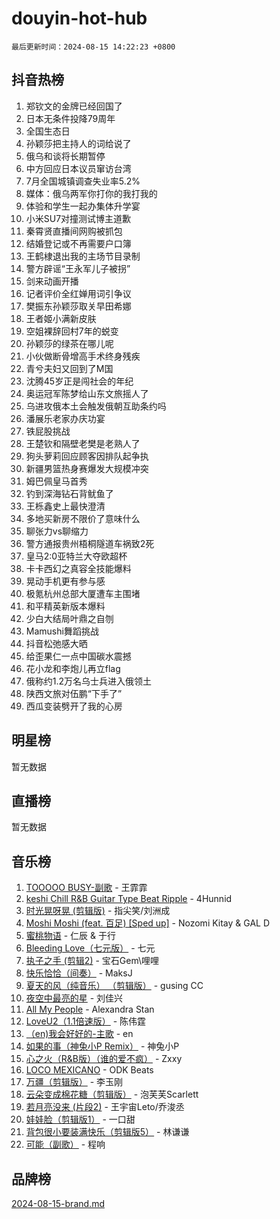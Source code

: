 # douyin-hot-hub

`最后更新时间：2024-08-15 14:22:23 +0800`

## 抖音热榜

1. 郑钦文的金牌已经回国了
1. 日本无条件投降79周年
1. 全国生态日
1. 孙颖莎把主持人的词给说了
1. 俄乌和谈将长期暂停
1. 中方回应日本议员窜访台湾
1. 7月全国城镇调查失业率5.2%
1. 媒体：俄乌两军你打你的我打我的
1. 体验和学生一起办集体升学宴
1. 小米SU7对撞测试博主道歉
1. 秦霄贤直播间网购被抓包
1. 结婚登记或不再需要户口簿
1. 王鹤棣退出我的主场节目录制
1. 警方辟谣“王永军儿子被拐”
1. 剑来动画开播
1. 记者评价全红婵用词引争议
1. 樊振东孙颖莎取关早田希娜
1. 王者姬小满新皮肤
1. 空姐裸辞回村7年的蜕变
1. 孙颖莎的绿茶在哪儿呢
1. 小伙做断骨增高手术终身残疾
1. 青兮夫妇又回到了M国
1. 沈腾45岁正是闯社会的年纪
1. 奥运冠军陈梦给山东文旅摇人了
1. 乌进攻俄本土会触发俄朝互助条约吗
1. 潘展乐老家办庆功宴
1. 铁屁股挑战
1. 王楚钦和隔壁老樊是老熟人了
1. 狗头萝莉回应顾客因排队起争执
1. 新疆男篮热身赛爆发大规模冲突
1. 姆巴佩皇马首秀
1. 钓到深海钻石背鱿鱼了
1. 王栎鑫史上最快澄清
1. 多地买新房不限价了意味什么
1. 聊张力vs聊缩力
1. 警方通报贵州梧桐隧道车祸致2死
1. 皇马2:0亚特兰大夺欧超杯
1. 卡卡西幻之真容全技能爆料
1. 晃动手机更有参与感
1. 极氪杭州总部大厦遭车主围堵
1. 和平精英新版本爆料
1. 少白大结局叶鼎之自刎
1. Mamushi舞蹈挑战
1. 抖音松弛感大晒
1. 给歪果仁一点中国碳水震撼
1. 花小龙和李炮儿再立flag
1. 俄称约1.2万名乌士兵进入俄领土
1. 陕西文旅对伍鹏“下手了”
1. 西瓜变装劈开了我的心房

## 明星榜

暂无数据

## 直播榜

暂无数据

## 音乐榜

1. [TOOOOO BUSY-副歌](https://sf5-hl-cdn-tos.douyinstatic.com/obj/tos-cn-ve-2774/o0fmjGZetNDjSM5EimFs2QlzBg30YgByJMRQrC) - 王霏霏
1. [keshi Chill R&B Guitar Type Beat Ripple](https://sf3-cdn-tos.douyinstatic.com/obj/tos-cn-ve-2774/okQIfmitAB3HpgZQo0YCEFEACcDhQngn0fkFIC) - 4Hunnid
1. [时光晃呀晃 (剪辑版)](https://sf5-hl-cdn-tos.douyinstatic.com/obj/tos-cn-ve-2774/o8ACeQem3gwI1x3GIYGAfKG0LJebKFRJDwRwyW) - 指尖笑/刘洲成
1. [Moshi Moshi (feat. 百足) [Sped up]](https://sf5-hl-cdn-tos.douyinstatic.com/obj/tos-cn-ve-2774/ocCPFQcXJLeroaIdQLIGAoeeYM3OAUYGDguHXz) - Nozomi Kitay & GAL D
1. [蜜桃物语](https://sf5-hl-cdn-tos.douyinstatic.com/obj/tos-cn-ve-2774/oIhOSCZtIACtYU4XQkngiW9kCBfVD1Fz9IYeqL) - 仁辰 & 于行
1. [Bleeding Love（七元版）](https://sf3-cdn-tos.douyinstatic.com/obj/tos-cn-ve-2774/oEgC9eZFHQ1MfSRnrfkzFp8AayDWqAQMABBgUs) - 七元
1. [执子之手 (剪辑2)](https://sf5-hl-cdn-tos.douyinstatic.com/obj/tos-cn-ve-2774/oUoZLQjCc31XzqsBnBQUNgeKtYPBcgbFDwtfcu) - 宝石Gem\哩哩
1. [快乐恰恰（间奏）](https://sf6-cdn-tos.douyinstatic.com/obj/tos-cn-ve-2774/oMesum3HvWQXJxuMFeVYzf54o2QzH5aEBPOCAn) - MaksJ
1. [夏天的风（纯音乐） （剪辑版）](https://sf5-hl-cdn-tos.douyinstatic.com/obj/tos-cn-ve-2774/oUzLjBZZFQAoNRmGokEeD5zfQCObp6UeFAnTa6) - gusing CC
1. [夜空中最亮的星](https://sf5-hl-cdn-tos.douyinstatic.com/obj/tos-cn-ve-2774/o4IfgGwqqnFeXEMGaS8JBzJAdayAaCeoxqbjCD) - 刘佳兴
1. [All My People](https://sf3-cdn-tos.douyinstatic.com/obj/tos-cn-ve-2774/c7773e6b7c3f4bd9b26cd85b0cfa4eff) - Alexandra Stan
1. [LoveU2（1.1倍速版）](https://sf5-hl-cdn-tos.douyinstatic.com/obj/tos-cn-ve-2774/oQMeDffLaEmgMwgCOEMAFCI6INzoFPgWdD0rsa) - 陈伟霆
1. [（en)我会好好的-主歌](https://sf3-cdn-tos.douyinstatic.com/obj/tos-cn-ve-2774/oUrYpIdrvCbA8m8yAZjbMWjUkL6tiinWMkBTs) - en
1. [如果的事（神兔小P Remix）](https://sf5-hl-cdn-tos.douyinstatic.com/obj/tos-cn-ve-2774/okHtAffz3g4ZB0BMQn9iC9BC6AciI3xCmgQTqt) - 神兔小P
1. [心之火（R&B版）（谁的爱不疯）](https://sf3-cdn-tos.douyinstatic.com/obj/tos-cn-ve-2774/okemkEDaIBBE3OosftCgMxlFkLQZRw37t36ZQv) - Zxxy
1. [LOCO MEXICANO](https://sf5-hl-cdn-tos.douyinstatic.com/obj/tos-cn-ve-2774/owxVoxJorA4ILBfsMAjU6t7O1xW9w0tS7EYzh6) - ODK Beats
1. [万疆（剪辑版）](https://sf3-cdn-tos.douyinstatic.com/obj/tos-cn-ve-2774/ooG7oVgFlDTelKCjCsTTobQvbdtj1BBQXnfZd8) - 李玉刚
1. [云朵变成棉花糖（剪辑版）](https://sf5-hl-cdn-tos.douyinstatic.com/obj/tos-cn-ve-2774/o8LC84GQLALFfXeyJmh8KE61byVQYMMeAZLfEI) - 泡芙芙Scarlett
1. [若月亮没来 (片段2)](https://sf6-cdn-tos.douyinstatic.com/obj/tos-cn-ve-2774/ocQavLLjkCOeDxGyYeIMGgNAIwJ0QXE1Ve3Fzv) - 王宇宙Leto/乔浚丞
1. [娃娃脸（剪辑版1）](https://sf5-hl-cdn-tos.douyinstatic.com/obj/tos-cn-ve-2774/oIimSCgQoNUePTAZ1Ba7TeADY4KetGYsVFeaaB) - 一口甜
1. [背包很小要装满快乐（剪辑版5）](https://sf3-cdn-tos.douyinstatic.com/obj/tos-cn-ve-2774/oUqSJIiBjw2pxsBAiQRmkbZGJrlGCMBPpIW90) - 林谦谦
1. [可能（副歌）](https://sf5-hl-cdn-tos.douyinstatic.com/obj/tos-cn-ve-2774/cde1731888894259b333569393c2fb51) - 程响

## 品牌榜

[2024-08-15-brand.md](2024-08-15-brand.md)
